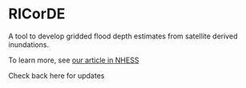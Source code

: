 # RICorDE

A tool to develop gridded flood depth estimates from satellite derived inundations.

To learn more, see [our article in NHESS](https://nhess.copernicus.org/preprints/nhess-2021-275/)

Check back here for updates
